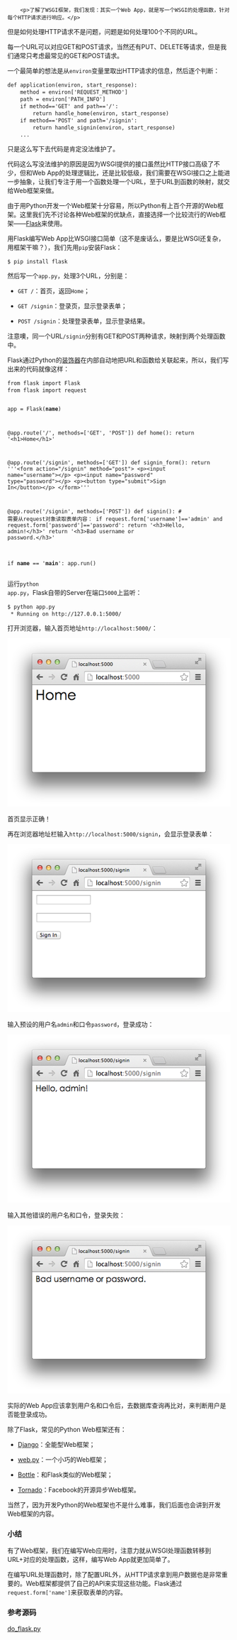 ﻿
        <p>了解了WSGI框架，我们发现：其实一个Web App，就是写一个WSGI的处理函数，针对每个HTTP请求进行响应。</p>
<p>但是如何处理HTTP请求不是问题，问题是如何处理100个不同的URL。</p>
<p>每一个URL可以对应GET和POST请求，当然还有PUT、DELETE等请求，但是我们通常只考虑最常见的GET和POST请求。</p>
<p>一个最简单的想法是从<code>environ</code>变量里取出HTTP请求的信息，然后逐个判断：</p>
<pre><code>def application(environ, start_response):
    method = environ[&#39;REQUEST_METHOD&#39;]
    path = environ[&#39;PATH_INFO&#39;]
    if method==&#39;GET&#39; and path==&#39;/&#39;:
        return handle_home(environ, start_response)
    if method==&#39;POST&#39; and path=&#39;/signin&#39;:
        return handle_signin(environ, start_response)
    ...
</code></pre><p>只是这么写下去代码是肯定没法维护了。</p>
<p>代码这么写没法维护的原因是因为WSGI提供的接口虽然比HTTP接口高级了不少，但和Web App的处理逻辑比，还是比较低级，我们需要在WSGI接口之上能进一步抽象，让我们专注于用一个函数处理一个URL，至于URL到函数的映射，就交给Web框架来做。</p>
<p>由于用Python开发一个Web框架十分容易，所以Python有上百个开源的Web框架。这里我们先不讨论各种Web框架的优缺点，直接选择一个比较流行的Web框架——<a href="http://flask.pocoo.org/">Flask</a>来使用。</p>
<p>用Flask编写Web App比WSGI接口简单（这不是废话么，要是比WSGI还复杂，用框架干嘛？），我们先用<code>pip</code>安装Flask：</p>
<pre><code>$ pip install flask
</code></pre><p>然后写一个<code>app.py</code>，处理3个URL，分别是：</p>
<ul>
<li><p><code>GET /</code>：首页，返回<code>Home</code>；</p>
</li>
<li><p><code>GET /signin</code>：登录页，显示登录表单；</p>
</li>
<li><p><code>POST /signin</code>：处理登录表单，显示登录结果。</p>
</li>
</ul>
<p>注意噢，同一个URL<code>/signin</code>分别有GET和POST两种请求，映射到两个处理函数中。</p>
<p>Flask通过Python的<a href="/wiki/0014316089557264a6b348958f449949df42a6d3a2e542c000/0014318435599930270c0381a3b44db991cd6d858064ac0000">装饰器</a>在内部自动地把URL和函数给关联起来，所以，我们写出来的代码就像这样：</p>
<pre><code>from flask import Flask
from flask import request

app = Flask(__name__)

@app.route(&#39;/&#39;, methods=[&#39;GET&#39;, &#39;POST&#39;])
def home():
    return &#39;&lt;h1&gt;Home&lt;/h1&gt;&#39;

@app.route(&#39;/signin&#39;, methods=[&#39;GET&#39;])
def signin_form():
    return &#39;&#39;&#39;&lt;form action=&quot;/signin&quot; method=&quot;post&quot;&gt;
              &lt;p&gt;&lt;input name=&quot;username&quot;&gt;&lt;/p&gt;
              &lt;p&gt;&lt;input name=&quot;password&quot; type=&quot;password&quot;&gt;&lt;/p&gt;
              &lt;p&gt;&lt;button type=&quot;submit&quot;&gt;Sign In&lt;/button&gt;&lt;/p&gt;
              &lt;/form&gt;&#39;&#39;&#39;

@app.route(&#39;/signin&#39;, methods=[&#39;POST&#39;])
def signin():
    # 需要从request对象读取表单内容：
    if request.form[&#39;username&#39;]==&#39;admin&#39; and request.form[&#39;password&#39;]==&#39;password&#39;:
        return &#39;&lt;h3&gt;Hello, admin!&lt;/h3&gt;&#39;
    return &#39;&lt;h3&gt;Bad username or password.&lt;/h3&gt;&#39;

if __name__ == &#39;__main__&#39;:
    app.run()
</code></pre><p>运行<code>python app.py</code>，Flask自带的Server在端口<code>5000</code>上监听：</p>
<pre><code>$ python app.py 
 * Running on http://127.0.0.1:5000/
</code></pre><p>打开浏览器，输入首页地址<code>http://localhost:5000/</code>：</p>
<p><img src="../files/attachments/00140033505820757c3cd7cc6844ee9abd7ce64d7b36fb5000.jpg" alt="flask-home"></p>
<p>首页显示正确！</p>
<p>再在浏览器地址栏输入<code>http://localhost:5000/signin</code>，会显示登录表单：</p>
<p><img src="../files/attachments/0014003351105577b45a8b4b82b40438315bb2200e2ef50000.jpg" alt="flask-signin-form"></p>
<p>输入预设的用户名<code>admin</code>和口令<code>password</code>，登录成功：</p>
<p><img src="../files/attachments/00140033516145372d91191c0674dadbc892cbb7934f041000.jpg" alt="flask-signin-ok"></p>
<p>输入其他错误的用户名和口令，登录失败：</p>
<p><img src="../files/attachments/0014003351721702afa8e2086de43cabc1e0b0ba930a432000.jpg" alt="flask-signin-failed"></p>
<p>实际的Web App应该拿到用户名和口令后，去数据库查询再比对，来判断用户是否能登录成功。</p>
<p>除了Flask，常见的Python Web框架还有：</p>
<ul>
<li><p><a href="https://www.djangoproject.com/">Django</a>：全能型Web框架；</p>
</li>
<li><p><a href="http://webpy.org/">web.py</a>：一个小巧的Web框架；</p>
</li>
<li><p><a href="http://bottlepy.org/">Bottle</a>：和Flask类似的Web框架；</p>
</li>
<li><p><a href="http://www.tornadoweb.org/">Tornado</a>：Facebook的开源异步Web框架。</p>
</li>
</ul>
<p>当然了，因为开发Python的Web框架也不是什么难事，我们后面也会讲到开发Web框架的内容。</p>
<h3 id="-">小结</h3>
<p>有了Web框架，我们在编写Web应用时，注意力就从WSGI处理函数转移到URL+对应的处理函数，这样，编写Web App就更加简单了。</p>
<p>在编写URL处理函数时，除了配置URL外，从HTTP请求拿到用户数据也是非常重要的。Web框架都提供了自己的API来实现这些功能。Flask通过<code>request.form[&#39;name&#39;]</code>来获取表单的内容。</p>
<h3 id="-">参考源码</h3>
<p><a href="https://github.com/michaelliao/learn-python3/blob/master/samples/web/do_flask.py">do_flask.py</a></p>

    
